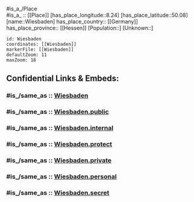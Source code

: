 ﻿---
confidential: public
isDeleted: false
location:
- 50.08
- 8.24
mapmarker: city
mapzoom:
- 7
- 12
SpocWebEntityId: 35599
tags:
- geo/City
type: City
---

#is_a_/Place  
#is_a_ :: [[Place]] 
[has_place_longitude::8.24] 
[has_place_latitude::50.08] 
[name::Wiesbaden] 
has_place_country:: [[Germany]]  
has_place_province:: [[Hessen]] 
[Population::] 
[Unknown::] 


```leaflet
id: Wiesbaden
coordinates: [[Wiesbaden]] 
markerFile: [[Wiesbaden]] 
defaultZoom: 11 
maxZoom: 18
```


## Confidential Links & Embeds: 

### #is_/same_as :: [Wiesbaden](/_Standards/Earth/Continent/Europe/Europe~Central/Germany/Germany~West/Hessen/counties~Hessen/Wiesbaden.md) 

### #is_/same_as :: [Wiesbaden.public](/_public/Earth/Continent/Europe/Europe~Central/Germany/Germany~West/Hessen/counties~Hessen/Wiesbaden.public.md) 

### #is_/same_as :: [Wiesbaden.internal](/_internal/Earth/Continent/Europe/Europe~Central/Germany/Germany~West/Hessen/counties~Hessen/Wiesbaden.internal.md) 

### #is_/same_as :: [Wiesbaden.protect](/_protect/Earth/Continent/Europe/Europe~Central/Germany/Germany~West/Hessen/counties~Hessen/Wiesbaden.protect.md) 

### #is_/same_as :: [Wiesbaden.private](/_private/Earth/Continent/Europe/Europe~Central/Germany/Germany~West/Hessen/counties~Hessen/Wiesbaden.private.md) 

### #is_/same_as :: [Wiesbaden.personal](/_personal/Earth/Continent/Europe/Europe~Central/Germany/Germany~West/Hessen/counties~Hessen/Wiesbaden.personal.md) 

### #is_/same_as :: [Wiesbaden.secret](/_secret/Earth/Continent/Europe/Europe~Central/Germany/Germany~West/Hessen/counties~Hessen/Wiesbaden.secret.md)


